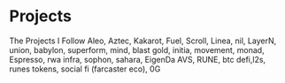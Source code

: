 # Projects
The Projects I Follow
Aleo, Aztec, Kakarot, Fuel, Scroll, Linea, nil, LayerN, union, babylon, superform, mind, blast gold, initia, movement, monad, Espresso, rwa infra, sophon, sahara, EigenDa AVS, RUNE, btc defi,l2s, runes tokens, social fi (farcaster eco), 0G
